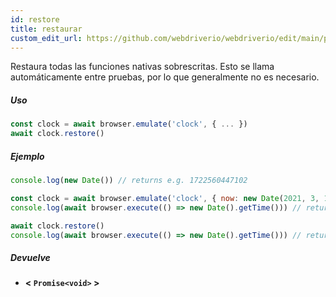 ```yaml
---
id: restore
title: restaurar
custom_edit_url: https://github.com/webdriverio/webdriverio/edit/main/packages/webdriverio/src/commands/clock/restore.ts
---
```


Restaura todas las funciones nativas sobrescritas. Esto se llama automáticamente entre pruebas, por lo que generalmente no es necesario.

##### Uso

```js
const clock = await browser.emulate('clock', { ... })
await clock.restore()
```

##### Ejemplo

```js title="restore.js"
console.log(new Date()) // returns e.g. 1722560447102

const clock = await browser.emulate('clock', { now: new Date(2021, 3, 14) })
console.log(await browser.execute(() => new Date().getTime())) // returns 1618383600000

await clock.restore()
console.log(await browser.execute(() => new Date().getTime())) // returns 1722560447102
```

##### Devuelve

- **&lt; `Promise<void>` &gt;**